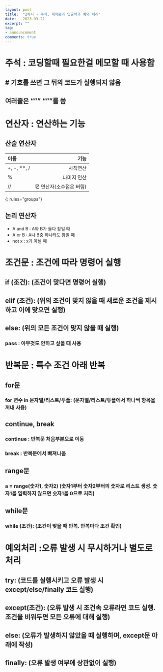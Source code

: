 ```yaml
---
layout: post
title:  "2차시 - 주석, 제어문과 입출력과 예외 처리"
date:   2023-03-21
excerpt: ""
tag:
- announcement
comments: true
---
```


# 주석 : 코딩할때 필요한걸 메모할 때 사용함

## # 기호를 쓰면 그 뒤의 코드가 실행되지 않음

## 여러줄은 “”” “””를 씀

# 연산자 : 연산하는 기능

## 산술 연산자
| 이름 | 기능 |
|:--------|--------:|
| +, -, **, / | 사칙연산 |
| % | 나머지 연산 |
| // | 몫 연산자(소수점은 버림) |
{: rules="groups"}
## 논리 연산자
* A and B : A와 B가 둘다 참일 때
* A or B : A나 B중 하나라도 참일 때
* not x : x가 아닐 때

# 조건문 : 조건에 따라 명령어 실행

## if (조건): (조건이 맞다면 명령어 실행)
## elif (조건): (위의 조건이 맞지 않을 때 새로운 조건을 제시하고 이에 맞으면 실행)
## else: (위의 모든 조건이 맞지 않을 때 실행)

### pass : 아무것도 안하고 싶을 때 사용

# 반복문 : 특수 조건 아래 반복

## for문
### for 변수 in 문자열/리스트/투플: (문자열/리스트/튜플에서 하나씩 항목을 꺼내 사용)

## continue, break
### continue : 반복문 처음부분으로 이동
### break : 반복문에서 빠져나옴

## range문
### a = range(숫자1, 숫자2) (숫자1부터 숫자2부터의 숫자로 리스트 생성. 숫자1을 입력하지 않으면 숫자1을 0으로 처리)

## while문
### while (조건): (조건이 맞을 때 반복. 반복마다 조건 확인)

# 예외처리 :오류 발생 시 무시하거나 별도로 처리
## try: (코드를 실행시키고 오류 발생 시 except/else/finally 코드 실행)
## except(조건): (오류 발생 시 조건속 오류라면 코드 실행. 조건을 비워두면 모든 오류에 대해 실행)
## else: (오류가 발생하지 않았을 때 실행하며, except문 아래에 작성)
## finally: (오류 발생 여부에 상관없이 실행)
